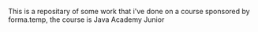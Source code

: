 This is a repositary of some work that i've done on a course sponsored by forma.temp, the course is Java Academy Junior
